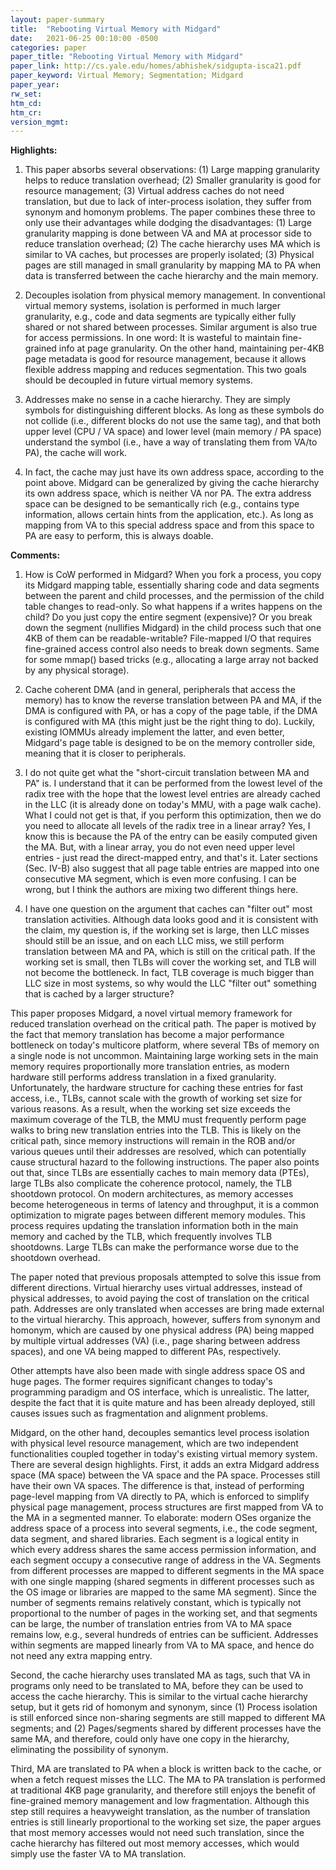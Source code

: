 ```yaml
---
layout: paper-summary
title:  "Rebooting Virtual Memory with Midgard"
date:   2021-06-25 00:10:00 -0500
categories: paper
paper_title: "Rebooting Virtual Memory with Midgard"
paper_link: http://cs.yale.edu/homes/abhishek/sidgupta-isca21.pdf
paper_keyword: Virtual Memory; Segmentation; Midgard
paper_year: 
rw_set:
htm_cd:
htm_cr:
version_mgmt:
---
```


**Highlights:**

1. This paper absorbs several observations: (1) Large mapping granularity helps to reduce translation overhead;
   (2) Smaller granularity is good for resource management; (3) Virtual address caches do not need translation,
   but due to lack of inter-process isolation, they suffer from synonym and homonym problems.
   The paper combines these three to only use their advantages while dodging the disadvantages: (1) Large granularity
   mapping is done between VA and MA at processor side to reduce translation overhead; (2) The cache hierarchy uses
   MA which is similar to VA caches, but processes are properly isolated; 
   (3) Physical pages are still managed in small granularity by mapping MA to PA when data is transferred between the
   cache hierarchy and the main memory.

2. Decouples isolation from physical memory management. In conventional virtual memory systems, isolation is performed
   in much larger granularity, e.g., code and data segments are typically either fully shared or not shared between 
   processes. Similar argument is also true for access permissions. In one word: It is wasteful to maintain fine-grained
   info at page granularity.
   On the other hand, maintaining per-4KB page metadata is good for resource management, because it allows flexible 
   address mapping and reduces segmentation.
   This two goals should be decoupled in future virtual memory systems.

3. Addresses make no sense in a cache hierarchy. They are simply symbols for distinguishing different blocks.
   As long as these symbols do not collide (i.e., different blocks do not use the same tag), and that both upper
   level (CPU / VA space) and lower level (main memory / PA space) understand the symbol (i.e., have a way of 
   translating them from VA/to PA), the cache will work.
   
4. In fact, the cache may just have its own address space, according to the point above. 
   Midgard can be generalized by giving the cache hierarchy its own address space, which is neither VA nor PA.
   The extra address space can be designed to be semantically rich (e.g., contains type information, allows certain
   hints from the application, etc.). As long as mapping from VA to this special address space and from this
   space to PA are easy to perform, this is always doable.

**Comments:**

1. How is CoW performed in Midgard? When you fork a process, you copy its Midgard mapping table, essentially
   sharing code and data segments between the parent and child processes, and the permission of the child table
   changes to read-only.
   So what happens if a writes happens on the child?
   Do you just copy the entire segment (expensive)? Or you break down the segment (nullifies Midgard) in the
   child process such that one 4KB of them can be readable-writable?
   File-mapped I/O that requires fine-grained access control also needs to break down segments.
   Same for some mmap() based tricks (e.g., allocating a large array not backed by any physical storage).

2. Cache coherent DMA (and in general, peripherals that access the memory) has to know the reverse translation
   between PA and MA, if the DMA is configured with PA, or has a copy of the page table, if the DMA is configured
   with MA (this might just be the right thing to do). 
   Luckily, existing IOMMUs already implement the latter, and even better, Midgard's page table is designed to be
   on the memory controller side, meaning that it is closer to peripherals.

3. I do not quite get what the "short-circuit translation between MA and PA" is. I understand that it can be performed
   from the lowest level of the radix tree with the hope that the lowest level entries are already cached in the LLC
   (it is already done on today's MMU, with a page walk cache).
   What I could not get is that, if you perform this optimization, then we do you need to allocate all levels of 
   the radix tree in a linear array? 
   Yes, I know this is because the PA of the entry can be easily computed given the MA. But, with a linear array,
   you do not even need upper level entries - just read the direct-mapped entry, and that's it.
   Later sections (Sec. IV-B) also suggest that all page table entries are mapped into one consecutive MA segment, 
   which is even more confusing.
   I can be wrong, but I think the authors are mixing two different things here.

4. I have one question on the argument that caches can "filter out" most translation activities. 
   Although data looks good and it is consistent with the claim, my question is, if the working set is large,
   then LLC misses should still be an issue, and on each LLC miss, we still perform translation between MA and PA,
   which is still on the critical path.
   If the working set is small, then TLBs will cover the working set, and TLB will not become the bottleneck.
   In fact, TLB coverage is much bigger than LLC size in most systems, so why would the LLC "filter out" something
   that is cached by a larger structure?

This paper proposes Midgard, a novel virtual memory framework for reduced translation overhead on the critical path.
The paper is motived by the fact that memory translation has become a major performance bottleneck on today's multicore
platform, where several TBs of memory on a single node is not uncommon.
Maintaining large working sets in the main memory requires proportionally more translation entries, as modern hardware 
still performs address translation in a fixed granularity.
Unfortunately, the hardware structure for caching these entries for fast access, i.e., TLBs, cannot scale with the 
growth of working set size for various reasons. As a result, when the working set size exceeds the maximum coverage 
of the TLB, the MMU must frequently perform page walks to bring new translation entries into the TLB.
This is likely on the critical path, since memory instructions will remain in the ROB and/or various queues until
their addresses are resolved, which can potentially cause structural hazard to the following instructions. 
The paper also points out that, since TLBs are essentially caches to main memory data (PTEs), large TLBs also complicate
the coherence protocol, namely, the TLB shootdown protocol.
On modern architectures, as memory accesses become heterogeneous in terms of latency and throughput, 
it is a common optimization to migrate pages between different memory modules. This process requires updating the 
translation information both in the main memory and cached by the TLB, which frequently involves TLB shootdowns.
Large TLBs can make the performance worse due to the shootdown overhead.

The paper noted that previous proposals attempted to solve this issue from different directions. 
Virtual hierarchy uses virtual addresses, instead of physical addresses, to avoid paying the cost of translation
on the critical path. Addresses are only translated when accesses are bring made external to the virtual hierarchy.
This approach, however, suffers from synonym and homonym, which are caused by one physical address (PA) being mapped
by multiple virtual addresses (VA) (i.e., page sharing between address spaces), and one VA being mapped to different 
PAs, respectively.

Other attempts have also been made with single address space OS and huge pages. The former requires significant
changes to today's programming paradigm and OS interface, which is unrealistic. The latter, despite the fact that
it is quite mature and has been already deployed, still causes issues such as fragmentation and alignment problems.

Midgard, on the other hand, decouples semantics level process isolation with physical level resource management,
which are two independent functionalities coupled together in today's existing virtual memory system. 
There are several design highlights.
First, it adds an extra Midgard address space (MA space) between the VA space and the PA space.
Processes still have their own VA spaces. The difference is that, instead of performing page-level mapping from VA
directly to PA, which is enforced to simplify physical page management, process structures are first mapped from VA
to the MA in a segmented manner. To elaborate: modern OSes organize the address space of a process into several 
segments, i.e., the code segment, data segment, and shared libraries. Each segment is a logical entity in which every
address shares the same access permission information, and each segment occupy a consecutive range of address in the VA.
Segments from different processes are mapped to different segments in the MA space with one single mapping 
(shared segments in different processes such as the OS image or libraries are mapped to the same MA segment).
Since the number of segments remains relatively constant, which is typically not proportional to the number of pages in 
the working set, and that segments can be large, the number of translation entries from VA to MA space remains low,
e.g., several hundreds of entries can be sufficient.
Addresses within segments are mapped linearly from VA to MA space, and hence do not need any extra mapping entry.

Second, the cache hierarchy uses translated MA as tags, such that VA in programs only need to be 
translated to MA, before they can be used to access the cache hierarchy. This is similar to the virtual cache hierarchy
setup, but it gets rid of homonym and synonym, since (1) Process isolation is still enforced since non-sharing segments
are still mapped to different MA segments; and (2) Pages/segments shared by different processes have the same MA,
and therefore, could only have one copy in the hierarchy, eliminating the possibility of synonym.

Third, MA are translated to PA when a block is written back to the cache, or when a fetch request misses the LLC.
The MA to PA translation is performed at traditional 4KB page granularity, and therefore still enjoys the benefit
of fine-grained memory management and low fragmentation.
Although this step still requires a heavyweight translation, as the number of translation entries is still linearly
proportional to the working set size, the paper argues that most memory accesses would not need such translation,
since the cache hierarchy has filtered out most memory accesses, which would simply use the faster VA to MA translation.